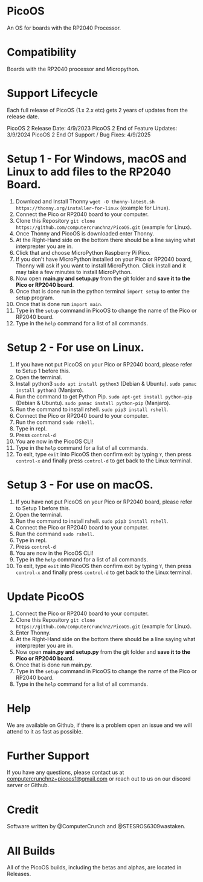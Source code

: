 # PicoOS
An OS for boards with the RP2040 Processor.

# Compatibility
Boards with the RP2040 processor and Micropython.

# Support Lifecycle
Each full release of PicoOS (1.x 2.x etc) gets 2 years of updates from the release date.

PicoOS 2 Release Date: 4/9/2023
PicoOS 2 End of Feature Updates: 3/9/2024
PicoOS 2 End Of Support / Bug Fixes: 4/9/2025

# Setup 1 - For Windows, macOS and Linux to add files to the RP2040 Board.
1) Download and Install Thonny ```wget -O thonny-latest.sh https://thonny.org/installer-for-linux``` (example for Linux).
2) Connect the Pico or RP2040 board to your computer.
3) Clone this Repository ```git clone https://github.com/computercrunchnz/PicoOS.git``` (example for Linux). 
4) Once Thonny and PicoOS is downloaded enter Thonny.
5) At the Right-Hand side on the bottom there should be a line saying what interprepter you are in.
6) Click that and choose MicroPython Raspberry Pi Pico.
7) If you don't have MicroPython installed on your Pico or RP2040 board, Thonny will ask if you want to install MicroPython. Click install and it may take a few minutes to install MicroPython.
8) Now open **main.py and setup.py** from the git folder and **save it to the Pico or RP2040 board**.
9) Once that is done run in the python terminal ```import setup``` to enter the setup program.
10) Once that is done run ```import main```.
11) Type in the ```setup``` command in PicoOS to change the name of the Pico or RP2040 board.
12) Type in the ```help``` command for a list of all commands.

# Setup 2 - For use on Linux.
1) If you have not put PicoOS on your Pico or RP2040 board, please refer to Setup 1 before this.
2) Open the terminal.
3) Install python3 ```sudo apt install python3``` (Debian & Ubuntu). ```sudo pamac install python3``` (Manjaro).
4) Run the command to get Python Pip. ```sudo apt-get install python-pip``` (Debian & Ubuntu). ```sudo pamac install python-pip``` (Manjaro).
5) Run the command to install rshell. ```sudo pip3 install rshell```.
6) Connect the Pico or RP2040 board to your computer.
7) Run the command ```sudo rshell```.
8) Type in repl.
9) Press ```control-d```
10) You are now in the PicoOS CLI!
11) Type in the ```help``` command for a list of all commands.
12) To exit, type ```exit``` into PicoOS then confirm exit by typing ```Y```, then press ```control-x``` and finally press ```control-d``` to get back to the Linux terminal.

# Setup 3 - For use on macOS.
1) If you have not put PicoOS on your Pico or RP2040 board, please refer to Setup 1 before this.
2) Open the terminal.
3) Run the command to install rshell. ```sudo pip3 install rshell```.
4) Connect the Pico or RP2040 board to your computer.
5) Run the command ```sudo rshell```.
6) Type in repl.
7) Press ```control-d```
8) You are now in the PicoOS CLI!
9) Type in the ```help``` command for a list of all commands.
10) To exit, type ```exit``` into PicoOS then confirm exit by typing ```Y```, then press ```control-x``` and finally press ```control-d``` to get back to the Linux terminal.

# Update PicoOS
1) Connect the Pico or RP2040 board to your computer.
2) Clone this Repository ```git clone https://github.com/computercrunchnz/PicoOS.git``` (example for Linux). 
3) Enter Thonny.
5) At the Right-Hand side on the bottom there should be a line saying what interprepter you are in.
6) Now open **main.py and setup.py** from the git folder and **save it to the Pico or RP2040 board**.
7) Once that is done run main.py.
10) Type in the ```setup``` command in PicoOS to change the name of the Pico or RP2040 board.
11) Type in the ```help``` command for a list of all commands.


# Help
We are available on Github, if there is a problem open an issue and we will attend to it as fast as possible.

# Further Support
If you have any questions, please contact us at computercrunchnz+picoos1@gmail.com or reach out to us on our discord server or Github.

# Credit
Software written by @ComputerCrunch and @STESROS6309wastaken.

# All Builds
All of the PicoOS builds, including the betas and alphas, are located in Releases.
